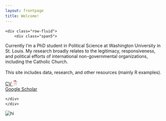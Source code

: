 ```yaml
---
layout: frontpage
title: Welcome!
---
```


<div class="container">

    <div class="row-fluid">
        <div class="span5">
Currently I’m a PhD student in Political Science at Washington University in St. Louis. My research broadly relates to the legitimacy, responsiveness, and political efforts of international non-governmental organizations, including the Catholic Church.<br/><br/>
This site includes data, research, and other resources (mainly R examples).<br/><br/>
[CV ![CV as pdf](pages/icons16/pdf-icon.png)](assets/JeffZiegler_CV.pdf)<br/>
[Google Scholar](https://scholar.google.com/citations?user=PE2j3DcAAAAJ&hl=sv)<br/>

	</div>
    </div>

<div class="span2">
	<img src="../assets/pics/Jeff_Ziegler.jpg" alt="hi" class="inline"/>
        </div>
    </div>
</div>
